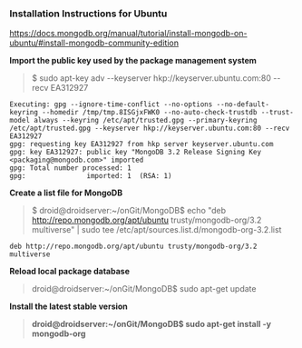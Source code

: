 ### Installation Instructions for Ubuntu

https://docs.mongodb.org/manual/tutorial/install-mongodb-on-ubuntu/#install-mongodb-community-edition

<b> Import the public key used by the package management system </b>

> $ sudo apt-key adv --keyserver hkp://keyserver.ubuntu.com:80 --recv EA312927

    Executing: gpg --ignore-time-conflict --no-options --no-default-keyring --homedir /tmp/tmp.8ISGjxFWK0 --no-auto-check-trustdb --trust-model always --keyring /etc/apt/trusted.gpg --primary-keyring /etc/apt/trusted.gpg --keyserver hkp://keyserver.ubuntu.com:80 --recv EA312927
    gpg: requesting key EA312927 from hkp server keyserver.ubuntu.com
    gpg: key EA312927: public key "MongoDB 3.2 Release Signing Key <packaging@mongodb.com>" imported
    gpg: Total number processed: 1
    gpg:               imported: 1  (RSA: 1)

<b> Create a list file for MongoDB </b>

> $ droid@droidserver:~/onGit/MongoDB$ echo "deb http://repo.mongodb.org/apt/ubuntu trusty/mongodb-org/3.2 multiverse" | sudo tee /etc/apt/sources.list.d/mongodb-org-3.2.list

    deb http://repo.mongodb.org/apt/ubuntu trusty/mongodb-org/3.2 multiverse

<b> Reload local package database </b>

> droid@droidserver:~/onGit/MongoDB$ sudo apt-get update

<b> Install the latest stable version 

> droid@droidserver:~/onGit/MongoDB$ sudo apt-get install -y mongodb-org

